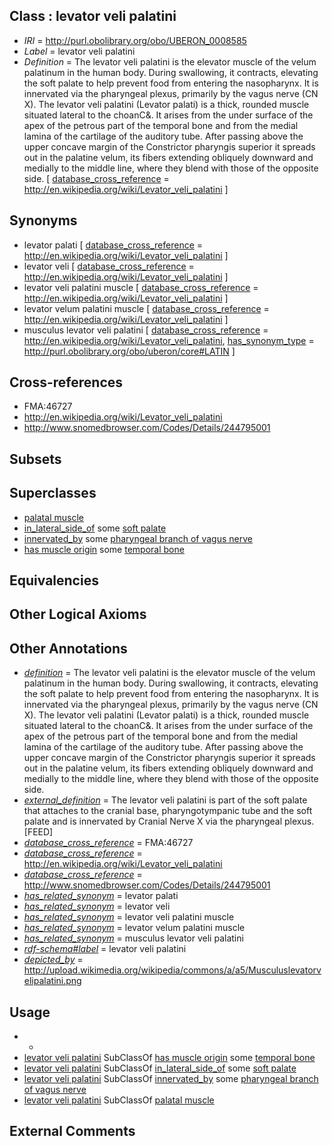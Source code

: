 
## Class : levator veli palatini

 * *IRI* = http://purl.obolibrary.org/obo/UBERON_0008585
 * *Label* = levator veli palatini
 * *Definition* = The levator veli palatini is the elevator muscle of the velum palatinum in the human body. During swallowing, it contracts, elevating the soft palate to help prevent food from entering the nasopharynx. It is innervated via the pharyngeal plexus, primarily by the vagus nerve (CN X). The levator veli palatini (Levator palati) is a thick, rounded muscle situated lateral to the choanC&. It arises from the under surface of the apex of the petrous part of the temporal bone and from the medial lamina of the cartilage of the auditory tube. After passing above the upper concave margin of the Constrictor pharyngis superior it spreads out in the palatine velum, its fibers extending obliquely downward and medially to the middle line, where they blend with those of the opposite side. [ [database_cross_reference](../../ef/oboInOwl#hasDbXref.md) = http://en.wikipedia.org/wiki/Levator_veli_palatini ]

## Synonyms

 * levator palati [ [database_cross_reference](../../ef/oboInOwl#hasDbXref.md) = http://en.wikipedia.org/wiki/Levator_veli_palatini ]
 * levator veli [ [database_cross_reference](../../ef/oboInOwl#hasDbXref.md) = http://en.wikipedia.org/wiki/Levator_veli_palatini ]
 * levator veli palatini muscle [ [database_cross_reference](../../ef/oboInOwl#hasDbXref.md) = http://en.wikipedia.org/wiki/Levator_veli_palatini ]
 * levator velum palatini muscle [ [database_cross_reference](../../ef/oboInOwl#hasDbXref.md) = http://en.wikipedia.org/wiki/Levator_veli_palatini ]
 * musculus levator veli palatini [ [database_cross_reference](../../ef/oboInOwl#hasDbXref.md) = http://en.wikipedia.org/wiki/Levator_veli_palatini, [has_synonym_type](../../pe/oboInOwl#hasSynonymType.md) = http://purl.obolibrary.org/obo/uberon/core#LATIN ]

## Cross-references

 * FMA:46727
 * http://en.wikipedia.org/wiki/Levator_veli_palatini
 * http://www.snomedbrowser.com/Codes/Details/244795001

## Subsets


## Superclasses

 * [palatal muscle](../../UBERON/82/UBERON_0003682.md)
 * [in_lateral_side_of](../../BSPO/26/BSPO_0000126.md) some [soft palate](../../UBERON/33/UBERON_0001733.md)
 * [innervated_by](../../RO/05/RO_0002005.md) some [pharyngeal branch of vagus nerve](../../UBERON/29/UBERON_0000929.md)
 * [has muscle origin](../../RO/72/RO_0002372.md) some [temporal bone](../../UBERON/78/UBERON_0001678.md)

## Equivalencies


## Other Logical Axioms


## Other Annotations

 * *[definition](../../IAO/15/IAO_0000115.md)* = The levator veli palatini is the elevator muscle of the velum palatinum in the human body. During swallowing, it contracts, elevating the soft palate to help prevent food from entering the nasopharynx. It is innervated via the pharyngeal plexus, primarily by the vagus nerve (CN X). The levator veli palatini (Levator palati) is a thick, rounded muscle situated lateral to the choanC&. It arises from the under surface of the apex of the petrous part of the temporal bone and from the medial lamina of the cartilage of the auditory tube. After passing above the upper concave margin of the Constrictor pharyngis superior it spreads out in the palatine velum, its fibers extending obliquely downward and medially to the middle line, where they blend with those of the opposite side.
 * *[external_definition](../../UBPROP/01/UBPROP_0000001.md)* = The levator veli palatini is part of the soft palate that attaches to the cranial base, pharyngotympanic tube and the soft palate and is innervated by Cranial Nerve X via the pharyngeal plexus.[FEED]
 * *[database_cross_reference](../../ef/oboInOwl#hasDbXref.md)* = FMA:46727
 * *[database_cross_reference](../../ef/oboInOwl#hasDbXref.md)* = http://en.wikipedia.org/wiki/Levator_veli_palatini
 * *[database_cross_reference](../../ef/oboInOwl#hasDbXref.md)* = http://www.snomedbrowser.com/Codes/Details/244795001
 * *[has_related_synonym](../../ym/oboInOwl#hasRelatedSynonym.md)* = levator palati
 * *[has_related_synonym](../../ym/oboInOwl#hasRelatedSynonym.md)* = levator veli
 * *[has_related_synonym](../../ym/oboInOwl#hasRelatedSynonym.md)* = levator veli palatini muscle
 * *[has_related_synonym](../../ym/oboInOwl#hasRelatedSynonym.md)* = levator velum palatini muscle
 * *[has_related_synonym](../../ym/oboInOwl#hasRelatedSynonym.md)* = musculus levator veli palatini
 * *[rdf-schema#label](../../el/rdf-schema#label.md)* = levator veli palatini
 * *[depicted_by](../../depicted/by/depicted_by.md)* = http://upload.wikimedia.org/wikipedia/commons/a/a5/Musculuslevatorvelipalatini.png

## Usage

 * -
 * [levator veli palatini](../../UBERON/85/UBERON_0008585.md) SubClassOf [has muscle origin](../../RO/72/RO_0002372.md) some [temporal bone](../../UBERON/78/UBERON_0001678.md)
 * [levator veli palatini](../../UBERON/85/UBERON_0008585.md) SubClassOf [in_lateral_side_of](../../BSPO/26/BSPO_0000126.md) some [soft palate](../../UBERON/33/UBERON_0001733.md)
 * [levator veli palatini](../../UBERON/85/UBERON_0008585.md) SubClassOf [innervated_by](../../RO/05/RO_0002005.md) some [pharyngeal branch of vagus nerve](../../UBERON/29/UBERON_0000929.md)
 * [levator veli palatini](../../UBERON/85/UBERON_0008585.md) SubClassOf [palatal muscle](../../UBERON/82/UBERON_0003682.md)

## External Comments

